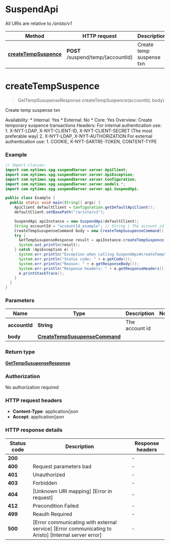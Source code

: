 # SuspendApi

All URIs are relative to */aristo/v1*

| Method | HTTP request | Description |
|------------- | ------------- | -------------|
| [**createTempSuspence**](SuspendApi.md#createTempSuspence) | **POST** /suspend/temp/{accountId} | Create temp suspense txn |


<a name="createTempSuspence"></a>
# **createTempSuspence**
> GetTempSusupenseResponse createTempSuspence(accountId, body)

Create temp suspense txn

Availability: * Internal: Yes * External: No * Core: Yes  Overview:  Create temporary suspence transactions Headers: For internal authentication use:     1. X-NYT-LDAP, X-NYT-CLIENT-ID, X-NYT-CLIENT-SECRET (The most preferable way)     2. X-NYT-LDAP, X-NYT-AUTHORIZATION For external authentication use:     1. COOKIE, X-NYT-SARTRE-TOKEN, CONTENT-TYPE 

### Example
```java
// Import classes:
import com.nytimes.spg.suspendServer.server.ApiClient;
import com.nytimes.spg.suspendServer.server.ApiException;
import com.nytimes.spg.suspendServer.server.Configuration;
import com.nytimes.spg.suspendServer.server.models.*;
import com.nytimes.spg.suspendServer.server.api.SuspendApi;

public class Example {
  public static void main(String[] args) {
    ApiClient defaultClient = Configuration.getDefaultApiClient();
    defaultClient.setBasePath("/aristo/v1");

    SuspendApi apiInstance = new SuspendApi(defaultClient);
    String accountId = "accountId_example"; // String | The account id
    CreateTempSusupenseCommand body = new CreateTempSusupenseCommand(); // CreateTempSusupenseCommand | 
    try {
      GetTempSusupenseResponse result = apiInstance.createTempSuspence(accountId, body);
      System.out.println(result);
    } catch (ApiException e) {
      System.err.println("Exception when calling SuspendApi#createTempSuspence");
      System.err.println("Status code: " + e.getCode());
      System.err.println("Reason: " + e.getResponseBody());
      System.err.println("Response headers: " + e.getResponseHeaders());
      e.printStackTrace();
    }
  }
}
```

### Parameters

| Name | Type | Description  | Notes |
|------------- | ------------- | ------------- | -------------|
| **accountId** | **String**| The account id | |
| **body** | [**CreateTempSusupenseCommand**](CreateTempSusupenseCommand.md)|  | |

### Return type

[**GetTempSusupenseResponse**](GetTempSusupenseResponse.md)

### Authorization

No authorization required

### HTTP request headers

 - **Content-Type**: application/json
 - **Accept**: application/json

### HTTP response details
| Status code | Description | Response headers |
|-------------|-------------|------------------|
| **200** |  |  -  |
| **400** | Request parameters bad |  -  |
| **401** | Unauthorized |  -  |
| **403** | Forbidden |  -  |
| **404** | [Unknown URI mapping] [Error in request]  |  -  |
| **412** | Precondition Failed |  -  |
| **499** | Reauth Required |  -  |
| **500** | [Error communicating with external service] [Error communicating to Aristo] [Internal server error]  |  -  |

